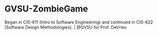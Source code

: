 # GVSU-ZombieGame
Began in CIS-611 (Intro to Software Engineering) and continued in CIS-622 (Software Design Methodologies). | @GVSU for Prof. DeVries
